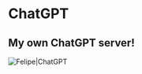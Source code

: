 # ChatGPT

## My own ChatGPT server!

![Felipe|ChatGPT](https://img.shields.io/badge/FelipeMDantas-ChatGPT-gray)

